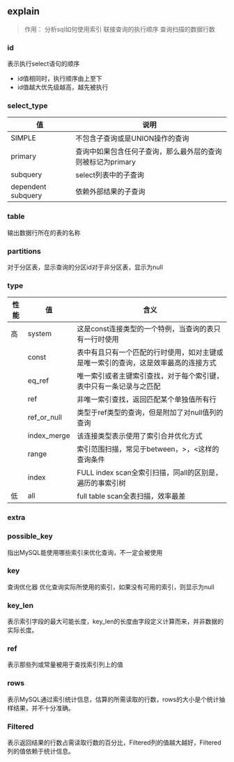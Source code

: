
## explain

> 作用：
> 分析sql如何使用索引
> 联接查询的执行顺序
> 查询扫描的数据行数

### id
表示执行select语句的顺序
- id值相同时，执行顺序由上至下
- id值越大优先级越高，越先被执行


### select_type

| 值 | 说明 |
| - | - |
| SIMPLE | 不包含子查询或是UNION操作的查询 |
| primary | 查询中如果包含任何子查询，那么最外层的查询则被标记为primary |
| subquery | select列表中的子查询 |
| dependent subquery | 依赖外部结果的子查询 |

### table
输出数据行所在的表的名称


### partitions
对于分区表，显示查询的分区id对于非分区表，显示为null

### type
| 性能 | 值 | 含义 |
| - | - | - |
| 高 | system | 这是const连接类型的一个特例，当查询的表只有一行时使用 |
|  | const | 表中有且只有一个匹配的行时使用，如对主键或是唯一索引的查询，这是效率最高的连接方式 |
|  | eq_ref | 唯一索引或者主键索引查找，对于每个索引键，表中只有一条记录与之匹配 |
|  | ref | 非唯一索引查找，返回匹配某个单独值所有行 |
|  | ref_or_null | 类型于ref类型的查询，但是附加了对null值列的查询 |
|  | index_merge | 该连接类型表示使用了索引合并优化方式 |
|  | range | 索引范围扫描，常见于between，>，<这样的查询条件 |
|  | index | FULL index scan全索引扫描，同all的区别是，遍历的事索引树 |
| 低 | all | full table scan全表扫描，效率最差 |



### extra


### possible_key
指出MySQL能使用哪些索引来优化查询，不一定会被使用



### key
查询优化器 优化查询实际所使用的索引，如果没有可用的索引，则显示为null


### key_len
表示索引字段的最大可能长度，key_len的长度由字段定义计算而来，并非数据的实际长度。


### ref
表示那些列或常量被用于查找索引列上的值

### rows
表示MySQL通过索引统计信息，估算的所需读取的行数，rows的大小是个统计抽样结果，并不十分准确。


### Filtered
表示返回结果的行数占需读取行数的百分比，Filtered列的值越大越好，Filtered列的值依赖于统计信息。





